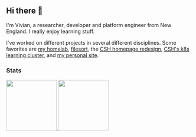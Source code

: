 ## Hi there 👋
I'm Vivian, a researcher, developer and platform engineer from New England. I really enjoy learning stuff. 

I've worked on different projects in several different disciplines. Some favorites are [my homelab](https://github.com/viv-codes/homelab), [filesort](https://github.com/viv-codes/filesort), the [CSH homepage redesign](https://github.com/viv-codes/CSHPublicSite), [CSH's k8s learning cluster](https://github.com/viv-codes/CSHVcluster), and [my personal site](https://github.com/viv-codes/personal-site). 

<!-- ### 🔭 I’m currently working on ...

#### [My Homelab](https://github.com/viv-codes/homelab)
A system for me to learn devops and self-host a variety of services. 
#### [Filesort](https://github.com/viv-codes/filesort) and it's Rust re-write, [Filesort-rs](https://github.com/viv-codes/filesort-rs)
A utility to rapidly sort large amounts of files. 
#### [Airgap & Networking lab](https://github.com/ComputerScienceHouse/airgap)
Creating a space for members to work on cybersecurity projects and learn networking. 
#### [CSH Homepage Redesign](https://github.com/viv-codes/CSHPublicSite)
Bringing the CSH homepage into the modern era of web design.  -->

### Stats

<a href="https://github.com/viv-codes">
  <img height="137px" src="https://github-readme-stats.vercel.app/api?username=viv-codes&hide_title=true&hide_border=true&show_icons=true&include_all_commits=true&count_private=true&line_height=21&theme=dracula" />
  <img height="137px" src="https://github-readme-stats.vercel.app/api/top-langs/?username=viv-codes&hide=html,java&hide_title=true&hide_border=true&layout=compact&langs_count=6&theme=dracula" />
</a>
